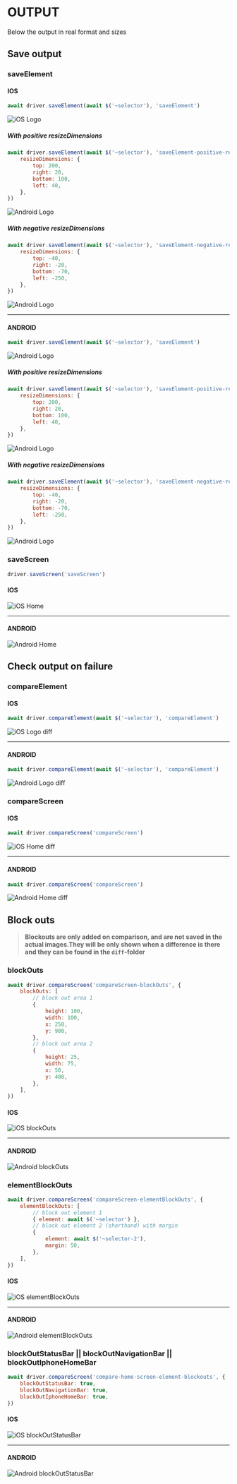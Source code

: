 # OUTPUT

Below the output in real format and sizes

## Save output

### saveElement

#### IOS

```js
await driver.saveElement(await $('~selector'), 'saveElement')
```

![iOS Logo](./assets/saveelement-iphone_x.png)

##### With positive resizeDimensions

```js
await driver.saveElement(await $('~selector'), 'saveElement-positive-resized', {
    resizeDimensions: {
        top: 200,
        right: 20,
        bottom: 100,
        left: 40,
    },
})
```

![Android Logo](./assets/saveelement-positive-resized-iphone_x.png)

##### With negative resizeDimensions

```js
await driver.saveElement(await $('~selector'), 'saveElement-negative-resized', {
    resizeDimensions: {
        top: -40,
        right: -20,
        bottom: -70,
        left: -250,
    },
})
```

![Android Logo](./assets/saveelement-negative-resized-iphone_x.png)

---

#### ANDROID

```js
await driver.saveElement(await $('~selector'), 'saveElement')
```

![Android Logo](./assets/saveelement-pixel_8.1.png)

##### With positive resizeDimensions

```js
await driver.saveElement(await $('~selector'), 'saveElement-positive-resized', {
    resizeDimensions: {
        top: 200,
        right: 20,
        bottom: 100,
        left: 40,
    },
})
```

![Android Logo](./assets/saveelement-positive-resized-pixel_8.1.png)

##### With negative resizeDimensions

```js
await driver.saveElement(await $('~selector'), 'saveElement-negative-resized', {
    resizeDimensions: {
        top: -40,
        right: -20,
        bottom: -70,
        left: -250,
    },
})
```

![Android Logo](./assets/saveelement-negative-resized-pixel_8.1.png)

### saveScreen

```js
driver.saveScreen('saveScreen')
```

#### IOS

![iOS Home](./assets/savescreen-iphone_x.png)

---

#### ANDROID

![Android Home](./assets/savescreen-pixel_8.1.png)

## Check output on failure

### compareElement

#### IOS

```js
await driver.compareElement(await $('~selector'), 'compareElement')
```

![iOS Logo diff](./assets/compareelement-iphone_x.png)

---

#### ANDROID

```js
await driver.compareElement(await $('~selector'), 'compareElement')
```

![Android Logo diff](./assets/compareelement-pixel_8.1.png)

### compareScreen

#### IOS

```js
await driver.compareScreen('compareScreen')
```

![iOS Home diff](./assets/comparescreen-iphone_x.png)

---

#### ANDROID

```js
await driver.compareScreen('compareScreen')
```

![Android Home diff](./assets/comparescreen-pixel_8.1.png)

## Block outs

> **Blockouts are only added on comparison, and are not saved in the actual images.They will be only shown when a difference is there and they can be found in the `diff`-folder**

### blockOuts

```js
await driver.compareScreen('compareScreen-blockOuts', {
    blockOuts: [
        // block out area 1
        {
            height: 100,
            width: 100,
            x: 250,
            y: 900,
        },
        // block out area 2
        {
            height: 25,
            width: 75,
            x: 50,
            y: 400,
        },
    ],
})
```

#### IOS

![iOS blockOuts](./assets/comparescreen-blockouts-iphone_x.png)

---

#### ANDROID

![Android blockOuts](./assets/comparescreen-blockouts-pixel_8.1.png)

### elementBlockOuts

```js
await driver.compareScreen('compareScreen-elementBlockOuts', {
    elementBlockOuts: [
        // block out element 1
        { element: await $('~selector') },
        // block out element 2 (shorthand) with margin
        {
            element: await $('~selector-2'),
            margin: 50,
        },
    ],
})
```

#### IOS

![iOS elementBlockOuts](./assets/comparescreen-elementblockouts-iphone_x.png)

---

#### ANDROID

![Android elementBlockOuts](./assets/comparescreen-elementblockouts-pixel_8.1.png)

### blockOutStatusBar || blockOutNavigationBar || blockOutIphoneHomeBar

```js
await driver.compareScreen('compare-home-screen-element-blockouts', {
    blockOutStatusBar: true,
    blockOutNavigationBar: true,
    blockOutIphoneHomeBar: true,
})
```

#### IOS

![iOS blockOutStatusBar](./assets/comparescreen-status-tool-home-blockout-iphone_x.png)

---

#### ANDROID

![Android blockOutStatusBar](./assets/comparescreen-status-tool-home-blockout-pixel_8.1.png)
